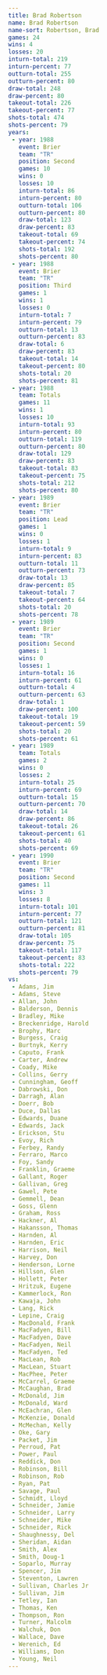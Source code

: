 ```yaml
---
title: Brad Robertson
name: Brad Robertson
name-sort: Robertson, Brad
games: 24
wins: 4
losses: 20
inturn-total: 219
inturn-percent: 77
outturn-total: 255
outturn-percent: 80
draw-total: 248
draw-percent: 80
takeout-total: 226
takeout-percent: 77
shots-total: 474
shots-percent: 79
years:
 - year: 1988
   event: Brier
   team: "TR"
   position: Second
   games: 10
   wins: 0
   losses: 10
   inturn-total: 86
   inturn-percent: 80
   outturn-total: 106
   outturn-percent: 80
   draw-total: 123
   draw-percent: 83
   takeout-total: 69
   takeout-percent: 74
   shots-total: 192
   shots-percent: 80
 - year: 1988
   event: Brier
   team: "TR"
   position: Third
   games: 1
   wins: 1
   losses: 0
   inturn-total: 7
   inturn-percent: 79
   outturn-total: 13
   outturn-percent: 83
   draw-total: 6
   draw-percent: 83
   takeout-total: 14
   takeout-percent: 80
   shots-total: 20
   shots-percent: 81
 - year: 1988
   team: Totals
   games: 11
   wins: 1
   losses: 10
   inturn-total: 93
   inturn-percent: 80
   outturn-total: 119
   outturn-percent: 80
   draw-total: 129
   draw-percent: 83
   takeout-total: 83
   takeout-percent: 75
   shots-total: 212
   shots-percent: 80
 - year: 1989
   event: Brier
   team: "TR"
   position: Lead
   games: 1
   wins: 0
   losses: 1
   inturn-total: 9
   inturn-percent: 83
   outturn-total: 11
   outturn-percent: 73
   draw-total: 13
   draw-percent: 85
   takeout-total: 7
   takeout-percent: 64
   shots-total: 20
   shots-percent: 78
 - year: 1989
   event: Brier
   team: "TR"
   position: Second
   games: 1
   wins: 0
   losses: 1
   inturn-total: 16
   inturn-percent: 61
   outturn-total: 4
   outturn-percent: 63
   draw-total: 1
   draw-percent: 100
   takeout-total: 19
   takeout-percent: 59
   shots-total: 20
   shots-percent: 61
 - year: 1989
   team: Totals
   games: 2
   wins: 0
   losses: 2
   inturn-total: 25
   inturn-percent: 69
   outturn-total: 15
   outturn-percent: 70
   draw-total: 14
   draw-percent: 86
   takeout-total: 26
   takeout-percent: 61
   shots-total: 40
   shots-percent: 69
 - year: 1990
   event: Brier
   team: "TR"
   position: Second
   games: 11
   wins: 3
   losses: 8
   inturn-total: 101
   inturn-percent: 77
   outturn-total: 121
   outturn-percent: 81
   draw-total: 105
   draw-percent: 75
   takeout-total: 117
   takeout-percent: 83
   shots-total: 222
   shots-percent: 79
vs:
 - Adams, Jim
 - Adams, Steve
 - Allan, John
 - Balderson, Dennis
 - Bradley, Mike
 - Breckenridge, Harold
 - Brophy, Marc
 - Burgess, Craig
 - Burtnyk, Kerry
 - Caputo, Frank
 - Carter, Andrew
 - Coady, Mike
 - Collins, Gerry
 - Cunningham, Geoff
 - Dabrowski, Don
 - Darragh, Alan
 - Doerr, Bob
 - Duce, Dallas
 - Edwards, Duane
 - Edwards, Jack
 - Erickson, Stu
 - Evoy, Rich
 - Ferbey, Randy
 - Ferraro, Marco
 - Foy, Sandy
 - Franklin, Graeme
 - Gallant, Roger
 - Gallivan, Greg
 - Gawel, Pete
 - Gemmell, Dean
 - Goss, Glenn
 - Graham, Ross
 - Hackner, Al
 - Hakansson, Thomas
 - Harnden, Al
 - Harnden, Eric
 - Harrison, Neil
 - Harvey, Don
 - Henderson, Lorne
 - Hillson, Glen
 - Hollett, Peter
 - Hritzuk, Eugene
 - Kammerlock, Ron
 - Kawaja, John
 - Lang, Rick
 - Lepine, Craig
 - MacDonald, Frank
 - MacFadyen, Bill
 - MacFadyen, Dave
 - MacFadyen, Neil
 - MacFadyen, Ted
 - MacLean, Rob
 - MacLean, Stuart
 - MacPhee, Peter
 - McCarrel, Graeme
 - McCaughan, Brad
 - McDonald, Jim
 - McDonald, Ward
 - McEachran, Glen
 - McKenzie, Donald
 - McMechan, Kelly
 - Oke, Gary
 - Packet, Jim
 - Perroud, Pat
 - Power, Paul
 - Reddick, Don
 - Robinson, Bill
 - Robinson, Rob
 - Ryan, Pat
 - Savage, Paul
 - Schmidt, Lloyd
 - Schneider, Jamie
 - Schneider, Larry
 - Schneider, Mike
 - Schneider, Rick
 - Shaughnessy, Del
 - Sheridan, Aidan
 - Smith, Alex
 - Smith, Doug-1
 - Soparlo, Murray
 - Spencer, Jim
 - Steventon, Lawren
 - Sullivan, Charles Jr
 - Sullivan, Jim
 - Tetley, Ian
 - Thomas, Ken
 - Thompson, Ron
 - Turner, Malcolm
 - Walchuk, Don
 - Wallace, Dave
 - Werenich, Ed
 - Williams, Don
 - Young, Neil
---
```

